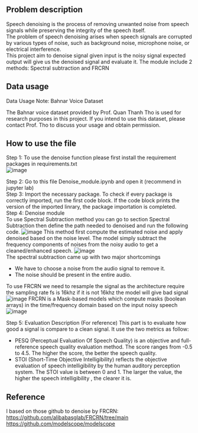 ## Problem description
Speech denoising is the process of removing unwanted noise from speech signals while preserving the integrity of the speech itself. \
The problem of speech denoising arises when speech signals are corrupted by various types of noise, such as background noise, microphone noise, or electrical interference.\
This project aim to denoise signal given input is the noisy signal expected output will give us the denoised signal and evaluate it. The module include 2 methods: Spectral subtraction and FRCRN 
## Data usage
Data Usage Note: Bahnar Voice Dataset

The Bahnar voice dataset provided by Prof. Quan Thanh Tho is used for research purposes in this project. If you intend to use this dataset, please contact Prof. Tho to discuss your usage and obtain permission.

## How to use the file
Step 1: To use the denoise function please first install the requirement packages in requirements.txt\
![image](https://github.com/Khaitam911/Denoise-module/assets/69432976/5919dc20-e3b7-4227-9f63-c19e78ec0433)

Step 2: Go to this file Denoise_module.ipynb and open it (recommend in jupyter lab)\
Step 3: Import the necessary package. To check if every package is correctly imported, run the first code block. If the code block prints the version of the imported linrary, the package importation is completed.\
Step 4: Denoise module\
To use Spectral Subtraction method you can go to section Spectral Subtraction then define the path needed to denoised and run the following code. 
 ![image](https://github.com/Khaitam911/Denoise-module/assets/69432976/d6b81dd3-3003-4a63-b32e-fc46af58e7c1)
This method first compute the estimated noise and apply denoised based on the noise level. 
The model simply subtract the frequency components of noises from the noisy audio to get a cleaned/enhanced speech.
![image](https://github.com/Khaitam911/Denoise-module/assets/69432976/5d5f0524-8340-403c-90f0-ee70054677ab)\
The spectral subtraction came up with two major shortcomings
- We have to choose a noise from the audio signal to remove it.
- The noise should be present in the entire audio. 


To use FRCRN we need to resample the signal as the architecture require the sampling rate fs is 16khz if it is not 16khz the model will give bad signal
![image](https://github.com/Khaitam911/Denoise-module/assets/69432976/5d5fa537-a9aa-469b-bb97-f1d01b6e3d32)
FRCRN is a Mask-based models which compute masks (boolean arrays) in the time/frequency domain based on the input noisy speech
![image](https://github.com/Khaitam911/Denoise-module/assets/69432976/74545d79-b6ea-42a1-89a6-081c3ede661a)

Step 5: Evaluation Description (For reference)
This part is to evaluate how good a signal is compare to a clean signal. It use the two metrics as follow:
- PESQ (Perceptual Evaluation Of Speech Quality) is an objective and full-reference speech quality evaluation method. The score ranges from -0.5 to 4.5. The higher the score, the better the speech quality.
- STOI (Short-Time Objective Intelligibility) reflects the objective evaluation of speech intelligibility by the human auditory perception system. The STOI value is between 0 and 1. The larger the value, the higher the speech intelligibility , the clearer it is.

## Reference
I based on those github to denoise by FRCRN: \
https://github.com/alibabasglab/FRCRN/tree/main  \
https://github.com/modelscope/modelscope

